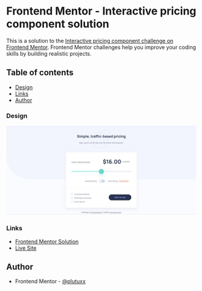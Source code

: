 # Frontend Mentor - Interactive pricing component solution

This is a solution to the [Interactive pricing component challenge on Frontend Mentor](https://www.frontendmentor.io/challenges/interactive-pricing-component-t0m8PIyY8). Frontend Mentor challenges help you improve your coding skills by building realistic projects. 

## Table of contents

- [Design](#design)
- [Links](#links)
- [Author](#author)

### Design

![](./design/desktop-design.jpg)

### Links

- [Frontend Mentor Solution](https://www.frontendmentor.io/solutions/interactive-rating-component-hEhPHxT6WQ)
- [Live Site](https://plutuxx.github.io/interactive-rating-component-main.io/)

## Author

- Frontend Mentor - [@plutuxx](https://www.frontendmentor.io/profile/plutuxx)
